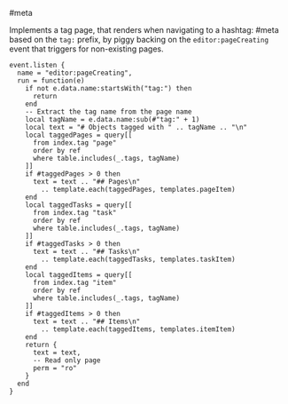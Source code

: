 #meta

Implements a tag page, that renders when navigating to a hashtag: #meta based on the `tag:` prefix, by piggy backing on the `editor:pageCreating` event that triggers for non-existing pages.

```space-lua
event.listen {
  name = "editor:pageCreating",
  run = function(e)
    if not e.data.name:startsWith("tag:") then
      return
    end
    -- Extract the tag name from the page name
    local tagName = e.data.name:sub(#"tag:" + 1)
    local text = "# Objects tagged with " .. tagName .. "\n"
    local taggedPages = query[[
      from index.tag "page"
      order by ref
      where table.includes(_.tags, tagName)
    ]]
    if #taggedPages > 0 then
      text = text .. "## Pages\n"
        .. template.each(taggedPages, templates.pageItem)
    end
    local taggedTasks = query[[
      from index.tag "task"
      order by ref
      where table.includes(_.tags, tagName)
    ]]
    if #taggedTasks > 0 then
      text = text .. "## Tasks\n"
        .. template.each(taggedTasks, templates.taskItem)
    end
    local taggedItems = query[[
      from index.tag "item"
      order by ref
      where table.includes(_.tags, tagName)
    ]]
    if #taggedItems > 0 then
      text = text .. "## Items\n"
        .. template.each(taggedItems, templates.itemItem)
    end
    return {
      text = text,
      -- Read only page
      perm = "ro"
    }
  end
}
```
